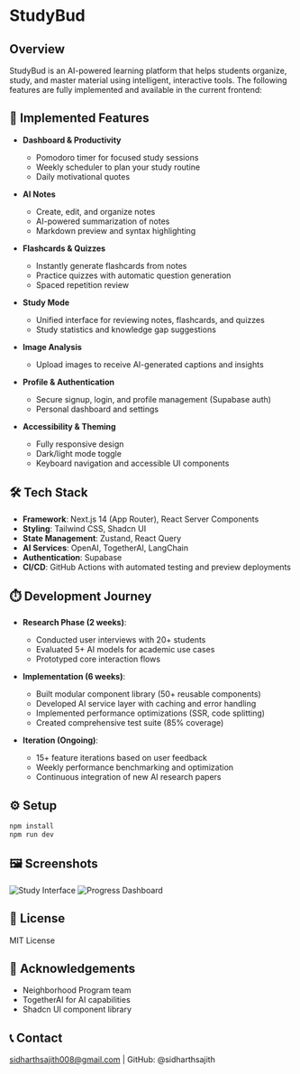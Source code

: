 # StudyBud

## Overview
StudyBud is an AI-powered learning platform that helps students organize, study, and master material using intelligent, interactive tools. The following features are fully implemented and available in the current frontend:

## 🚀 Implemented Features

- **Dashboard & Productivity**
  - Pomodoro timer for focused study sessions
  - Weekly scheduler to plan your study routine
  - Daily motivational quotes

- **AI Notes**
  - Create, edit, and organize notes
  - AI-powered summarization of notes
  - Markdown preview and syntax highlighting

- **Flashcards & Quizzes**
  - Instantly generate flashcards from notes
  - Practice quizzes with automatic question generation
  - Spaced repetition review

- **Study Mode**
  - Unified interface for reviewing notes, flashcards, and quizzes
  - Study statistics and knowledge gap suggestions

- **Image Analysis**
  - Upload images to receive AI-generated captions and insights


- **Profile & Authentication**
  - Secure signup, login, and profile management (Supabase auth)
  - Personal dashboard and settings

- **Accessibility & Theming**
  - Fully responsive design
  - Dark/light mode toggle
  - Keyboard navigation and accessible UI components

## 🛠️ Tech Stack
- **Framework**: Next.js 14 (App Router), React Server Components
- **Styling**: Tailwind CSS, Shadcn UI
- **State Management**: Zustand, React Query
- **AI Services**: OpenAI, TogetherAI, LangChain
- **Authentication**: Supabase
- **CI/CD**: GitHub Actions with automated testing and preview deployments

## ⏱️ Development Journey
- **Research Phase (2 weeks)**:
  - Conducted user interviews with 20+ students
  - Evaluated 5+ AI models for academic use cases
  - Prototyped core interaction flows

- **Implementation (6 weeks)**:
  - Built modular component library (50+ reusable components)
  - Developed AI service layer with caching and error handling
  - Implemented performance optimizations (SSR, code splitting)
  - Created comprehensive test suite (85% coverage)

- **Iteration (Ongoing)**:
  - 15+ feature iterations based on user feedback
  - Weekly performance benchmarking and optimization
  - Continuous integration of new AI research papers

## ⚙️ Setup
```bash
npm install
npm run dev
```

## 🖼️ Screenshots
![Study Interface](/images/Screenshot%202025-05-19%20at%2010.58.17%E2%80%AFPM.png)
![Progress Dashboard](/images/Screenshot%202025-05-19%20at%2010.58.28%E2%80%AFPM.png)

## 📜 License
MIT License

## 🙏 Acknowledgements
- Neighborhood Program team
- TogetherAI for AI capabilities
- Shadcn UI component library

## 📞 Contact
sidharthsajith008@gmail.com | GitHub: @sidharthsajith